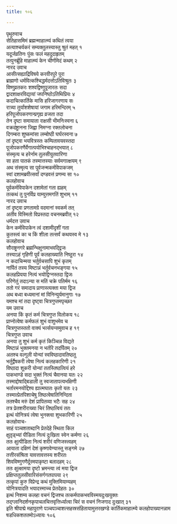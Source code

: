```yaml
---
title: १०६

---
```

पृथुरुवाच  
सेतिहासमिमं ब्रह्मन्माहात्म्यं कथितं त्वया  
अत्याश्चर्यकरं सम्यक्तुलस्यास्तु श्रुतं महत् १  
यदूर्जव्रतिनः पुंसः फलं महदुदाहृतम्  
तत्पुनर्ब्रूहि माहात्म्यं केन चीर्णमिदं कथम् २  
नारद उवाच  
आसीत्सह्याद्रिविषये करवीरपुरे पुरा  
ब्राह्मणो धर्मवित्कश्चिद्धर्मदत्तोऽतिविश्रुतः ३  
विष्णुव्रतकरः शश्वद्विष्णुपूजारतः सदा  
द्वादशाक्षरविद्यायां जपनिष्ठोऽतिथिप्रियः ४  
कदाचित्कार्तिके मासि हरिजागरणाय सः  
रात्र्या तुर्यांशशेषायां जगाम हरिमन्दिरम् ५  
हरिपूजोपकरणान्प्रगृह्य व्रजता तदा  
तेन दृष्टा समायाता राक्षसी भीमनिःस्वना ६  
वक्रदंष्ट्रानना जिह्वा निमग्ना रक्तलोचना  
दिगम्बरा शुष्कमांसा लम्बोष्ठी घर्घरस्वना ७  
तां दृष्ट्वा भयवित्रस्तः कम्पितावयवस्तदा  
पूजोपकरणैर्वेगात्पयोभिश्चाहनद्भयात् ८  
संस्मृत्य च हरेर्नाम तुलसीयुतवारिणा  
सा हता पातकं तस्मात्तस्याः सर्वमगात्क्षयम् ९  
अथ संस्मृत्य सा पूर्वजन्मकर्मविपाकजम्  
स्वां दशामब्रवीत्सर्वां दण्डवत्तं प्रणम्य सा १०  
कलहोवाच  
पूर्वकर्मविपाकेन दशामेतां गता ह्यहम्  
तत्कथं तु पुनर्विप्र याम्युत्तमगतिं शुभाम् ११  
नारद उवाच  
तां दृष्ट्वा प्रणतामग्रे वदमानां स्वकर्म तत्  
अतीव विस्मितो विप्रस्तदा वचनमब्रवीत् १२  
धर्मदत्त उवाच  
केन कर्मविपाकेन त्वं दशामीदृशीं गता  
कुतस्त्वं का च किं शीला तत्सर्वं कथयस्व मे १३  
कलहोवाच  
सौराष्ट्रनगरे ब्रह्मन्भिक्षुनामाभवद्द्विजः  
तस्याऽहं गृहिणी पूर्वं कलहाख्याति निष्ठुरा १४  
न कदाचिन्मया भर्तुर्वचसापि शुभं कृतम्  
नार्पितं तस्य मिष्टान्नं भर्तुर्वचनभङ्गया १५  
कलहप्रियया नित्यं भयोद्विग्नस्तदा द्विजः  
परिणेतुं तदाऽन्या स मतिं चक्रे पतिर्मम १६  
ततो गरं समादाय प्राणास्त्यक्ता मया द्विज  
अथ बध्वा बध्यमानां मां विनिन्युर्यमानुगाः १७  
यमश्च मां तदा दृष्ट्वा चित्रगुप्तमपृच्छत  
यम उवाच  
अनया किं कृतं कर्म चित्रगुप्त विलोकय १८  
प्राप्नोत्वेषा कर्मफलं शुभं वाशुभमेव च  
चित्रगुप्तस्ततो वाक्यं भर्त्सयन्समुवाच ह १९  
चित्रगुप्त उवाच  
अनया तु शुभं कर्म कृतं किञ्चिन्न विद्यते  
मिष्टान्नं भुक्तमनया न भर्तरि तदर्पितम् २०  
अतश्च वल्गुली योन्यां स्वविष्ठादावतिष्ठतु  
भर्तुर्द्वेषकरी त्वेषा नित्यं कलहकारिणी २१  
विष्ठादा शूकरी योन्यां ततस्तिष्ठत्वियं हरे  
पाकभाण्डे सदा भुक्तं नित्यं चैवानया यतः २२  
तस्माद्दोषाद्बिडाली तु स्वजातापत्यभक्षिणी  
भर्तारमनयोद्दिश्य ह्यात्मघातः कृतो यतः २३  
तस्मात्प्रेतपिशाचेषु तिष्ठत्वेषातिनिन्दिता  
ततश्चैव मरुं देशं प्रापितव्या भटैः सह २४  
तत्र प्रेतशरीराख्या चिरं तिष्ठत्वियं ततः  
इत्थं योनित्रयं त्वेषा भुनक्त्वा शुभकारिणी २५  
कलहोवाच-  
साहं पञ्चशताब्दानि प्रेतदेहे स्थिता किल  
क्षुतृड्भ्यां पीडिता नित्यं दुःखिता स्वेन कर्मणा २६  
ततः क्षुत्पीडिता नित्यं शरीरं वणिजस्त्वहम्  
आयाता दक्षिणं देशं कृष्णावेण्यास्तु सङ्गमे २७  
तत्तीरसंश्रिता यावत्तावत्तस्य शरीरतः  
शिवविष्णुगणैर्दूरमपाकृष्टा बलादहम् २८  
ततः क्षुत्क्षामया दृष्टो भ्रमन्त्या त्वं मया द्विज  
प्रक्षिप्ततुलसीवारिसंसर्गगतपापया २९  
तत्कृपां कुरु विप्रेन्द्र कथं मुक्तिमियाम्यहम्  
योनित्रयादति भयादस्माच्च प्रेतदेहतः ३०  
इत्थं निशम्य कलहा वचनं द्विजश्च तत्कर्मपाकभवविस्मयदुःखयुक्तः  
तद्ग्लानिदर्शनकृपाचलचित्तवृत्तिर्ध्यात्वा चिरं स वचनं निजगाद दुःखात् ३१  
इति श्रीपाद्मे महापुराणे पञ्चपञ्चाशत्सहस्रसंहितायामुत्तरखण्डे कार्तिकमाहात्म्ये कलहोपाख्यानन्नाम षडधिकशततमोऽध्यायः १०६